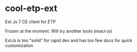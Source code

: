 # cool-etp-ext
Ext Js 7 CE client for ETP


Frozen at the moment. Will try another tools (react-js) 

ExtJs is too "solid" for rapid dev and has too few docs for quick customization 
